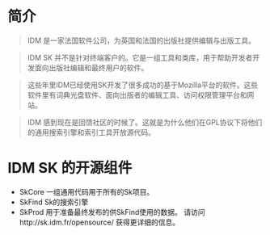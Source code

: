 # 简介 #
> IDM 是一家法国软件公司，为英国和法国的出版社提供编辑与出版工具。

> IDM SK 并不是针对终端客户的。它是一组工具和类库，用于帮助开发者开发面向出版社编辑和最终用户的软件。

> 这些年里IDM已经使用SK开发了很多成功的基于Mozilla平台的软件。这些软件里有词典光盘软件、面向出版者的编辑工具、访问权限管理平台和网站。

> IDM 感到现在是回馈社区的时候了。这就是为什么他们在GPL协议下将他们的通用搜索引擎和索引工具开放源代码。

# IDM SK 的开源组件 #
  * SkCore 一组通用代码用于所有的Sk项目。
  * SkFind Sk的搜索引擎
  * SkProd 用于准备最终发布的供SkFind使用的数据。
请访问http://sk.idm.fr/opensource/ 获得更详细的信息。
